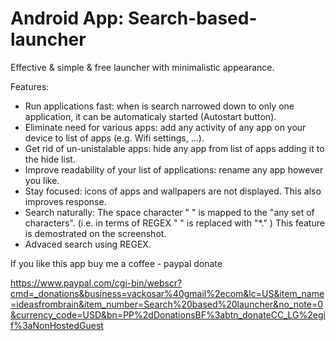 Android App: Search-based-launcher
=====================


Effective & simple & free launcher with minimalistic appearance.

Features:
- Run applications fast: when is search narrowed down to only one application, it can be automaticaly started (Autostart button).
- Eliminate need for various apps: add any activity of any app on your device to list of apps (e.g. Wifi settings, ...).
- Get rid of un-unistalable apps: hide any app from list of apps adding it to the hide list.
- Improve readability of your list of applications: rename any app however you like.
- Stay focused: icons of apps and wallpapers are not displayed. This also improves response.
- Search naturally: The space character " " is mapped to the "any set of characters". (i.e. in terms of REGEX " " is replaced with "*." ) This feature is demostrated on the screenshot.
- Advaced search using REGEX.


If you like this app buy me a coffee - paypal donate 

https://www.paypal.com/cgi-bin/webscr?cmd=_donations&business=vackosar%40gmail%2ecom&lc=US&item_name=ideasfrombrain&item_number=Search%20based%20launcher&no_note=0&currency_code=USD&bn=PP%2dDonationsBF%3abtn_donateCC_LG%2egif%3aNonHostedGuest
